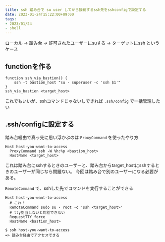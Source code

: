 ```yaml
---
title: ssh 踏み台で su user してから接続するssh先をsshconfigで設定する
date: 2023-01-24T15:22:00+09:00
tags:
- 2023/01/24
- shell
---
```


ローカル -> 踏み台 -> 許可されたユーザーにsuする -> ターゲットにssh というケース

## functionを作る

````shell
function ssh_via_bastion() {
    ssh -t bastion_host "su - superuser -c 'ssh $1'"
}
ssh_via_bastion <target_host>
````

これでもいいが、sshコマンドじゃないしできれば `.ssh/config` で一括管理したい

## .ssh/configに設定する

踏み台経由で真っ先に思い浮かぶのは `ProxyCommand` を使ったやり方

````ssh-config
Host host-you-want-to-access
  ProxyCommand ssh -W %h:%p <bastion_host>
  HostName <target_host>
````

これは踏み台にsshするときのユーザーと、踏み台からtarget_hostにsshするときのユーザーが同じなら問題ない。
今回は踏み台で別のユーザーになる必要がある。

`RemoteCommand` で、sshした先でコマンドを実行することができる

````ssh-config
Host host-you-want-to-access
  # これ！
  RemoteCommand sudo su - root -c 'ssh <target_host>'
  # tty割当しないと対話できない
  RequestTTY force
  HostName <bastion_host>
````

````shell
$ ssh host-you-want-to-access
=> 踏み台経由でアクセスできる
````
